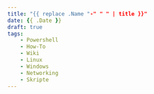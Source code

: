 ```yaml
---
title: "{{ replace .Name "-" " " | title }}"
date: {{ .Date }}
draft: true  
tags: 
    - Powershell
    - How-To
    - Wiki
    - Linux
    - Windows
    - Networking
    - Skripte
---
```


